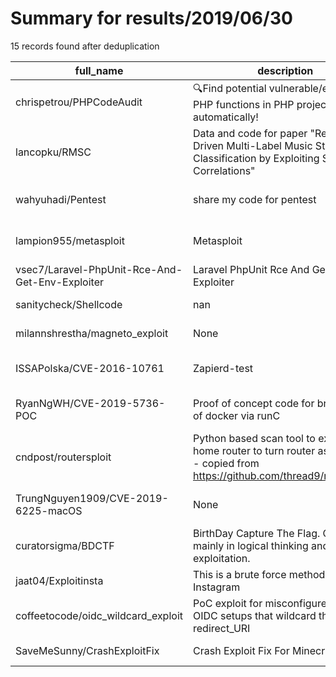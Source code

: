
# Summary for results/2019/06/30
    
15 records found after deduplication

| full_name | description | html_url | matched_list | matched_count | pushed_at | size | stargazers_count | language | forks_count | vul_ids |
|-------------------------------------------------|----------------------------------------------------------------------------------------------------------------------------------|--------------------------------------------------------------------|----------------------------------|-----------------|---------------------------|--------|--------------------|-------------|---------------|--------------------|
| chrispetrou/PHPCodeAudit | 🔍Find potential vulnerable/exploitable PHP functions in PHP projects automatically! | https://github.com/chrispetrou/PHPCodeAudit | ['exploit'] | 1 | 2019-06-30 14:57:50+00:00 | 442 | 4 | Python | 3 | [] |
| lancopku/RMSC | Data and code for paper "Review-Driven Multi-Label Music Style Classification by Exploiting Style Correlations" | https://github.com/lancopku/RMSC | ['exploit'] | 1 | 2019-06-30 13:13:18+00:00 | 15084 | 11 | Python | 1 | [] |
| wahyuhadi/Pentest | share my code for pentest | https://github.com/wahyuhadi/Pentest | ['metasploit module OR payload'] | 1 | 2019-06-30 18:23:38+00:00 | 213 | 3 | Python | 3 | [] |
| lampion955/metasploit | Metasploit | https://github.com/lampion955/metasploit | ['metasploit module OR payload'] | 1 | 2019-06-30 03:00:34+00:00 | 0 | 0 | | 0 | [] |
| vsec7/Laravel-PhpUnit-Rce-And-Get-Env-Exploiter | Laravel PhpUnit Rce And Get Env Exploiter | https://github.com/vsec7/Laravel-PhpUnit-Rce-And-Get-Env-Exploiter | ['exploit', 'rce'] | 2 | 2019-06-30 05:03:05+00:00 | 562 | 13 | Shell | 11 | [] |
| sanitycheck/Shellcode | nan | https://github.com/sanitycheck/Shellcode | ['shellcode'] | 1 | 2019-06-30 17:52:08+00:00 | 12 | 0 | Assembly | 0 | [] |
| milannshrestha/magneto_exploit | None | https://github.com/milannshrestha/magneto_exploit | ['exploit'] | 1 | 2019-06-30 07:07:37+00:00 | 7 | 1 | Python | 0 | [] |
| ISSAPolska/CVE-2016-10761 | Zapierd-test | https://github.com/ISSAPolska/CVE-2016-10761 | ['cve-2'] | 1 | 2019-06-30 08:27:16+00:00 | 0 | 0 | | 0 | ['CVE-2016-10761'] |
| RyanNgWH/CVE-2019-5736-POC | Proof of concept code for breaking out of docker via runC | https://github.com/RyanNgWH/CVE-2019-5736-POC | ['cve poc', 'cve-2'] | 2 | 2019-06-30 16:33:37+00:00 | 2162 | 0 | C | 1 | ['CVE-2019-5736'] |
| cndpost/routersploit | Python based scan tool to exploit home router to turn router as a spy tool - copied from https://github.com/thread9/routersploit | https://github.com/cndpost/routersploit | ['exploit'] | 1 | 2019-06-30 15:36:05+00:00 | 1765 | 2 | Python | 1 | [] |
| TrungNguyen1909/CVE-2019-6225-macOS | None | https://github.com/TrungNguyen1909/CVE-2019-6225-macOS | ['cve-2'] | 1 | 2019-06-30 17:28:45+00:00 | 8 | 2 | Objective-C | 2 | ['CVE-2019-6225'] |
| curatorsigma/BDCTF | BirthDay Capture The Flag. Challenges mainly in logical thinking and general exploitation. | https://github.com/curatorsigma/BDCTF | ['exploit'] | 1 | 2019-06-30 18:06:02+00:00 | 13 | 0 | Python | 0 | [] |
| jaat04/Exploitinsta | This is a brute force method for Instagram | https://github.com/jaat04/Exploitinsta | ['exploit'] | 1 | 2019-06-30 18:26:03+00:00 | 0 | 0 | | 0 | [] |
| coffeetocode/oidc_wildcard_exploit | PoC exploit for misconfigured OAuth / OIDC setups that wildcard the redirect_URI | https://github.com/coffeetocode/oidc_wildcard_exploit | ['exploit'] | 1 | 2019-06-30 18:35:25+00:00 | 1 | 0 | | 0 | [] |
| SaveMeSunny/CrashExploitFix | Crash Exploit Fix For Minecraft 1.8.X | https://github.com/SaveMeSunny/CrashExploitFix | ['exploit'] | 1 | 2019-06-30 20:59:46+00:00 | 0 | 0 | | 0 | [] |

